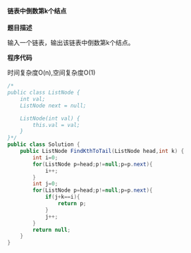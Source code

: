 #### 链表中倒数第k个结点

**题目描述**

输入一个链表，输出该链表中倒数第k个结点。

**程序代码**

时间复杂度O(n),空间复杂度O(1)
```java
/*
public class ListNode {
    int val;
    ListNode next = null;

    ListNode(int val) {
        this.val = val;
    }
}*/
public class Solution {
    public ListNode FindKthToTail(ListNode head,int k) {
        int i=0;
        for(ListNode p=head;p!=null;p=p.next){
            i++;
        }
        int j=0;
        for(ListNode p=head;p!=null;p=p.next){
            if(j+k==i){
                return p;
            }
            j++;
        }
        return null;
    }
}
```
